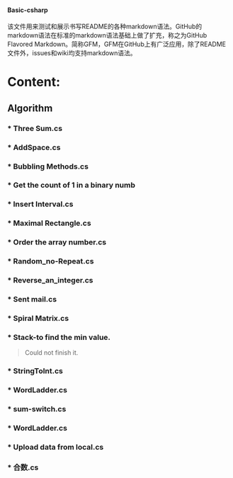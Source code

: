 #### Basic-csharp
该文件用来测试和展示书写README的各种markdown语法。GitHub的markdown语法在标准的markdown语法基础上做了扩充，称之为GitHub Flavored Markdown。简称GFM，GFM在GitHub上有广泛应用，除了README文件外，issues和wiki均支持markdown语法。

Content:
========================================
Algorithm
---------------------
### * Three Sum.cs 
### * AddSpace.cs 
### * Bubbling Methods.cs 
### * Get the count of 1 in a binary numb
### * Insert Interval.cs 
### * Maximal Rectangle.cs 
### * Order the array number.cs 
### * Random_no-Repeat.cs 
### * Reverse_an_integer.cs 
### * Sent mail.cs 
### * Spiral Matrix.cs 
### * Stack-to find the min value.
> Could not finish it.
### * StringToInt.cs 
### * WordLadder.cs 
### * sum-switch.cs 
### * WordLadder.cs 
### * Upload data from local.cs 
### * 合数.cs 



















